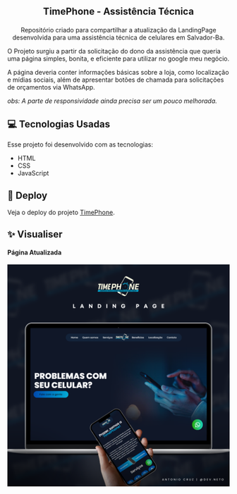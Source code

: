 ## <p align="center"> TimePhone - Assistência Técnica</p>

<p align="center">
Repositório criado para compartilhar a atualização da LandingPage desenvolvida para uma assistência técnica de celulares em Salvador-Ba.
 
O Projeto surgiu a partir da solicitação do dono da assistência que queria uma página simples, bonita, e eficiente para utilizar no google meu negócio.

A página deveria conter informações básicas sobre a loja, como localização e mídias sociais, além de apresentar botões de chamada para solicitações de orçamentos via WhatsApp.

_obs: A parte de responsividade ainda precisa ser um pouco melhorada._

## 💻 Tecnologias Usadas

Esse projeto foi desenvolvido com as tecnologias:

- HTML
- CSS
- JavaScript
 
## 🔗 Deploy
  Veja o deploy do projeto [TimePhone](https://timephone.vercel.app/).

## ✨ Visualiser

<h4> Página Atualizada</h4>
<a href="http://timephone.vercel.app">
  <img src="https://github.com/antonioscn/AssistenciaTecnica/blob/main/Mockup%20TimePhone.png?raw=true"/>
</a>
